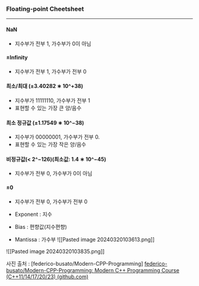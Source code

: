 
### Floating-point Cheetsheet
---

#### NaN
* 지수부가 전부 1, 가수부가 0이 아님

#### ±Infinity
* 지수부가 전부 1, 가수부가 전부 0

#### 최소/최대 (±3.40282 ∗ 10^+38)
* 지수부가 11111110, 가수부가 전부 1
* 표현할 수 있는 가장 큰 양/음수

#### 최소 정규값 (±1.17549 ∗ 10^−38)
* 지수부가 00000001, 가수부가 전부 0.
* 표현할 수 있는 가장 작은 양/음수

#### 비정규값(< 2^−126)(최소값: 1.4 ∗ 10^−45)
* 지수부가 전부 0, 가수부가 0이 아님

#### ±0
* 지수부가 전부 0, 가수부가 전부 0


* Exponent : 지수
* Bias : 편향값(지수편향)
* Mantissa : 가수부
![[Pasted image 20240320103613.png]]

![[Pasted image 20240320103835.png]]

사진 출처 : [federico-busato/Modern-CPP-Programming] [federico-busato/Modern-CPP-Programming: Modern C++ Programming Course (C++11/14/17/20/23) (github.com)](https://github.com/federico-busato/Modern-CPP-Programming)

